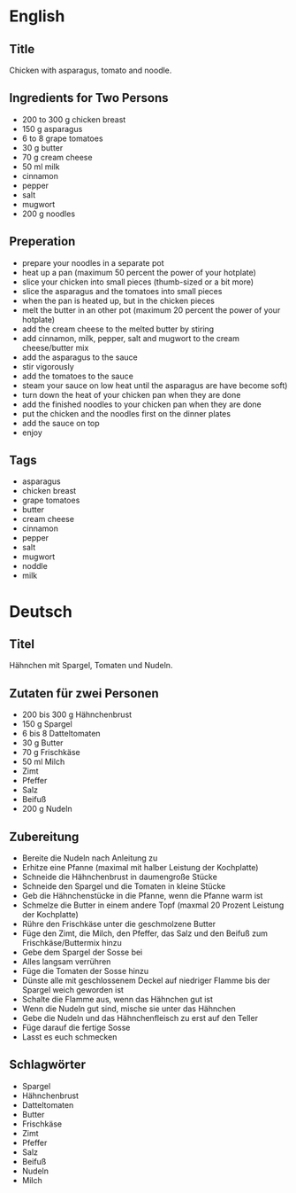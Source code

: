 # English

## Title

Chicken with asparagus, tomato and noodle.

## Ingredients for Two Persons

* 200 to 300 g chicken breast
* 150 g asparagus
* 6 to 8 grape tomatoes
* 30 g butter
* 70 g cream cheese
* 50 ml milk
* cinnamon
* pepper
* salt
* mugwort 
* 200 g noodles

## Preperation

* prepare your noodles in a separate pot
* heat up a pan (maximum 50 percent the power of your hotplate)
* slice your chicken into small pieces (thumb-sized or a bit more)
* slice the asparagus and the tomatoes into small pieces
* when the pan is heated up, but in the chicken pieces
* melt the butter in an other pot (maximum 20 percent the power of your hotplate)
* add the cream cheese to the melted butter by stiring
* add cinnamon, milk, pepper, salt and mugwort to the cream cheese/butter mix
* add the asparagus to the sauce
* stir vigorously
* add the tomatoes to the sauce
* steam your sauce on low heat until the asparagus are have become soft)
* turn down the heat of your chicken pan when they are done
* add the finished noodles to your chicken pan when they are done
* put the chicken and the noodles first on the dinner plates
* add the sauce on top
* enjoy

## Tags

* asparagus
* chicken breast
* grape tomatoes
* butter
* cream cheese
* cinnamon
* pepper
* salt
* mugwort
* noddle
* milk

# Deutsch

## Titel

Hähnchen mit Spargel, Tomaten und Nudeln.

## Zutaten für zwei Personen

* 200 bis 300 g Hähnchenbrust
* 150 g Spargel
* 6 bis 8 Datteltomaten
* 30 g Butter
* 70 g Frischkäse
* 50 ml Milch
* Zimt
* Pfeffer
* Salz
* Beifuß
* 200 g Nudeln

## Zubereitung

* Bereite die Nudeln nach Anleitung zu
* Erhitze eine Pfanne (maximal mit halber Leistung der Kochplatte)
* Schneide die Hähnchenbrust in daumengroße Stücke
* Schneide den Spargel und die Tomaten in kleine Stücke
* Geb die Hähnchenstücke in die Pfanne, wenn die Pfanne warm ist
* Schmelze die Butter in einem andere Topf (maxmal 20 Prozent Leistung der Kochplatte)
* Rühre den Frischkäse unter die geschmolzene Butter
* Füge den Zimt, die Milch, den Pfeffer, das Salz und den Beifuß zum Frischkäse/Buttermix hinzu
* Gebe dem Spargel der Sosse bei
* Alles langsam verrühren
* Füge die Tomaten der Sosse hinzu
* Dünste alle mit geschlossenem Deckel auf niedriger Flamme bis der Spargel weich geworden ist
* Schalte die Flamme aus, wenn das Hähnchen gut ist
* Wenn die Nudeln gut sind, mische sie unter das Hähnchen
* Gebe die Nudeln und das Hähnchenfleisch zu erst auf den Teller
* Füge darauf die fertige Sosse
* Lasst es euch schmecken

## Schlagwörter

* Spargel
* Hähnchenbrust
* Datteltomaten
* Butter
* Frischkäse
* Zimt
* Pfeffer
* Salz
* Beifuß
* Nudeln
* Milch
